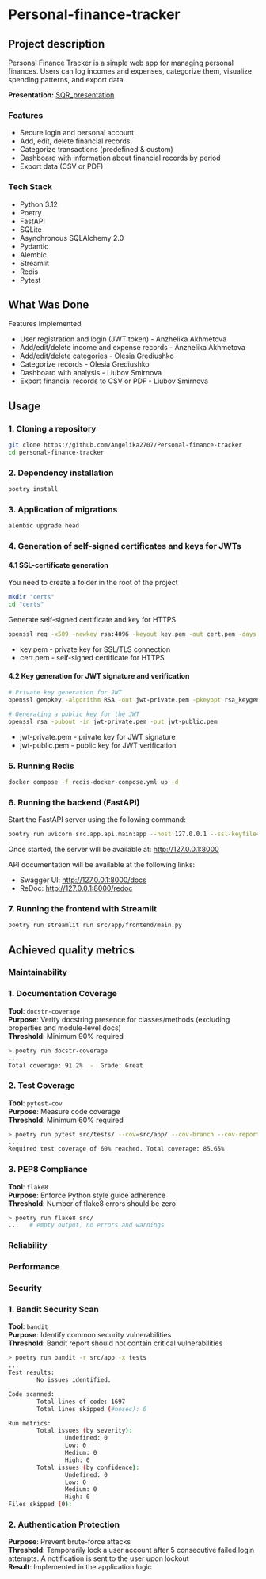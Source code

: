 # Personal-finance-tracker
## Project description

Personal Finance Tracker is a simple web app for managing personal finances. 
Users can log incomes and expenses, categorize them, visualize spending patterns, and export data.

**Presentation:** [SQR_presentation](https://docs.google.com/presentation/d/1_ds7obSj6HQm796wyK8OcAuuLBzb5KHryja8f3HFAm4/edit?usp=sharing)

### Features
- Secure login and personal account
- Add, edit, delete financial records
- Categorize transactions (predefined & custom)
- Dashboard with information about financial records by period
- Export data (CSV or PDF)

### Tech Stack
- Python 3.12
- Poetry
- FastAPI
- SQLite
- Asynchronous SQLAlchemy 2.0
- Pydantic
- Alembic
- Streamlit
- Redis
- Pytest

## What Was Done
Features Implemented
- User registration and login (JWT token) - Anzhelika Akhmetova
- Add/edit/delete income and expense records - Anzhelika Akhmetova
- Add/edit/delete categories - Olesia Grediushko
- Categorize records - Olesia Grediushko
- Dashboard with analysis - Liubov Smirnova
- Export financial records to CSV or PDF - Liubov Smirnova

## Usage
### 1. Cloning a repository
```bash
git clone https://github.com/Angelika2707/Personal-finance-tracker
cd personal-finance-tracker
```
### 2. Dependency installation
```bash
poetry install
```

### 3. Application of migrations
```bash
alembic upgrade head
```
### 4. Generation of self-signed certificates and keys for JWTs

#### 4.1 SSL-certificate generation

You need to create a folder in the root of the project

```bash
mkdir "certs"
cd "certs"
```

Generate self-signed certificate and key for HTTPS

```bash
openssl req -x509 -newkey rsa:4096 -keyout key.pem -out cert.pem -days 365 -nodes -config openssl.cnf
```

- key.pem - private key for SSL/TLS connection
- cert.pem - self-signed certificate for HTTPS

#### 4.2 Key generation for JWT signature and verification

```bash
# Private key generation for JWT
openssl genpkey -algorithm RSA -out jwt-private.pem -pkeyopt rsa_keygen_bits:2048

# Generating a public key for the JWT
openssl rsa -pubout -in jwt-private.pem -out jwt-public.pem
```

- jwt-private.pem - private key for JWT signature
- jwt-public.pem - public key for JWT verification

### 5. Running Redis

```bash
docker compose -f redis-docker-compose.yml up -d
```

### 6. Running the backend (FastAPI)
Start the FastAPI server using the following command:

```bash
poetry run uvicorn src.app.api.main:app --host 127.0.0.1 --ssl-keyfile=certs/key.pem --ssl-certfile=certs/cert.pem --reload
```
Once started, the server will be available at: http://127.0.0.1:8000

API documentation will be available at the following links:
- Swagger UI: http://127.0.0.1:8000/docs
- ReDoc: http://127.0.0.1:8000/redoc

### 7. Running the frontend with Streamlit
```bash
poetry run streamlit run src/app/frontend/main.py
```

## Achieved quality metrics

### Maintainability

### **1. Documentation Coverage**  
**Tool**: `docstr-coverage`     
**Purpose**: Verify docstring presence for classes/methods (excluding properties and module-level docs)     
**Threshold**: Minimum 90% required     
```bash
> poetry run docstr-coverage
...
Total coverage: 91.2%  -  Grade: Great
```

### **2. Test Coverage**  
**Tool**: `pytest-cov`      
**Purpose**: Measure code coverage      
**Threshold**: Minimum 60% required     
```bash
> poetry run pytest src/tests/ --cov=src/app/ --cov-branch --cov-report=term-missing --cov-fail-under=60
...
Required test coverage of 60% reached. Total coverage: 85.65%
```

### **3. PEP8 Compliance**  
**Tool**: `flake8`      
**Purpose**: Enforce Python style guide adherence       
**Threshold**: Number of flake8 errors should be zero       
```bash
> poetry run flake8 src/
...   # empty output, no errors and warnings
```

### Reliability

### Performance

### Security
### **1. Bandit Security Scan**  
**Tool**: `bandit`     
**Purpose**: Identify common security vulnerabilities             
**Threshold**: Bandit report should not contain critical vulnerabilities          
```bash
> poetry run bandit -r src/app -x tests
...
Test results:
        No issues identified.

Code scanned:
        Total lines of code: 1697
        Total lines skipped (#nosec): 0

Run metrics:
        Total issues (by severity):
                Undefined: 0
                Low: 0
                Medium: 0
                High: 0
        Total issues (by confidence):
                Undefined: 0
                Low: 0
                Medium: 0
                High: 0
Files skipped (0):
```
### **2. Authentication Protection**
**Purpose**: Prevent brute-force attacks        
**Threshold**: Temporarily lock a user account after 5 consecutive failed login attempts. A notification is sent to the user upon lockout       
**Result**: Implemented in the application logic        